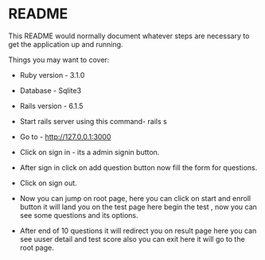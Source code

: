 # README

This README would normally document whatever steps are necessary to get the
application up and running.

Things you may want to cover:

* Ruby version - 3.1.0

* Database - Sqlite3

* Rails version - 6.1.5

* Start rails server using this command- rails s

* Go to - http://127.0.0.1:3000

* Click on sign in - its a admin signin button.
* After sign in click on add question button now fill the form for questions.
* Click on sign out.
* Now you can jump on root page, here you can click on start and enroll button it will land you on the test page here begin the test , now you can see some questions and its options. 
* After end of 10 questions it will redirect you on result page here you can see uuser detail and test score also you can exit here it will go to the root page.
